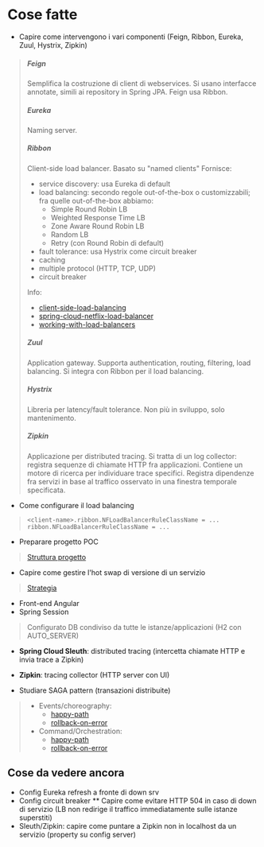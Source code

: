 # Cose fatte
* Capire come intervengono i vari componenti (Feign, Ribbon, Eureka, Zuul, Hystrix, Zipkin)

> ##### Feign
> Semplifica la costruzione di client di webservices.
> Si usano interfacce annotate, simili ai repository in Spring JPA.
> Feign usa Ribbon.
> 
> ##### Eureka
> Naming server.
> 
> ##### Ribbon
> Client-side load balancer.
> Basato su "named clients"
> Fornisce:
> * service discovery: usa Eureka di default
> * load balancing: secondo regole out-of-the-box o customizzabili; fra quelle out-of-the-box abbiamo:
>   * Simple Round Robin LB
>   * Weighted Response Time LB
>   * Zone Aware Round Robin LB
>   * Random LB
>   * Retry (con Round Robin di default)
> * fault tolerance: usa Hystrix come circuit breaker
> * caching
> * multiple protocol (HTTP, TCP, UDP)
> * circuit breaker
> 
> Info:
> * [client-side-load-balancing](https://spring.io/guides/gs/client-side-load-balancing/)
> * [spring-cloud-netflix-load-balancer](http://salerno-rafael.blogspot.com/2016/09/spring-cloud-netflix-load-balancer-with.html)
> * [working-with-load-balancers](https://github.com/Netflix/ribbon/wiki/Working-with-load-balancers#components-of-load-balancer)
> 
> ##### Zuul
> Application gateway.
> Supporta authentication, routing, filtering, load balancing.
> Si integra con Ribbon per il load balancing.
> 
> ##### Hystrix
> Libreria per latency/fault tolerance.
> Non più in sviluppo, solo mantenimento.
>
> ##### Zipkin
> Applicazione per distributed tracing.
> Si tratta di un log collector: registra sequenze di chiamate HTTP fra applicazioni.
> Contiene un motore di ricerca per individuare trace specifici.
> Registra dipendenze fra servizi in base al traffico osservato in una finestra temporale specificata.

* Come configurare il load balancing
> `<client-name>.ribbon.NFLoadBalancerRuleClassName = ...`
> `ribbon.NFLoadBalancerRuleClassName = ...`

* Preparare progetto POC
> [Struttura progetto](https://docs.google.com/drawings/d/1l7Am3nHJqjSYvjKBUiroqssNSLQzXHb-j8noKkNNUUU/edit?usp=sharing)

* Capire come gestire l'hot swap di versione di un servizio
> [Strategia](https://docs.google.com/drawings/d/1qhWYa_wOuLFtjJWA4nvn-6mlHM7JoMRukRHXvyyeSew/edit?usp=sharing)

* Front-end Angular
* Spring Session
> Configurato DB condiviso da tutte le istanze/applicazioni (H2 con AUTO_SERVER)
* **Spring Cloud Sleuth**: distributed tracing (intercetta chiamate HTTP e invia trace a Zipkin)
* **Zipkin**: tracing collector (HTTP server con UI)

* Studiare SAGA pattern (transazioni distribuite)
> * Events/choreography:
>   * [happy-path](https://blog.couchbase.com/wp-content/uploads/2018/01/Screen-Shot-2018-01-09-at-6.13.39-PM-768x817.png)
>   * [rollback-on-error](https://blog.couchbase.com/wp-content/uploads/2018/01/Screen-Shot-2018-01-09-at-6.36.17-PM-768x526.png)
> * Command/Orchestration:
>   * [happy-path](https://blog.couchbase.com/wp-content/uploads/2018/01/Screen-Shot-2018-01-11-at-7.40.54-PM-768x470.png)
>   * [rollback-on-error](https://blog.couchbase.com/wp-content/uploads/2018/01/Screen-Shot-2018-01-11-at-7.41.06-PM-768x489.png)

Cose da vedere ancora
---------------------
* Config Eureka refresh a fronte di down srv
* Config circuit breaker
** Capire come evitare HTTP 504 in caso di down di servizio (LB non redirige il traffico immediatamente sulle istanze superstiti)
* Sleuth/Zipkin: capire come puntare a Zipkin non in localhost da un servizio (property su config server)
